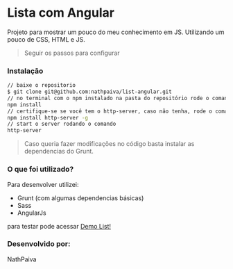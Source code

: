 # Lista com Angular

Projeto para mostrar um pouco do meu conhecimento em JS. Utilizando um pouco de CSS, HTML e JS.

> Seguir os passos para configurar
### Instalação

```sh
// baixe o repositorio
$ git clone git@github.com:nathpaiva/list-angular.git
// no terminal com o npm instalado na pasta do repositório rode o comando
npm install
// certifique-se se você tem o http-server, caso não tenha, rode o comando
npm install http-server -g
// start o server rodando o comando
http-server
```

> Caso queria fazer modificações no código basta instalar as dependencias do Grunt.


### O que foi utilizado?

Para desenvolver utilizei:

* Grunt (com algumas dependencias básicas)
* Sass
* AngularJs

para testar pode acessar [Demo List!](http://nathpaiva.com.br/ibuy/#/)

### Desenvolvido por:

NathPaiva